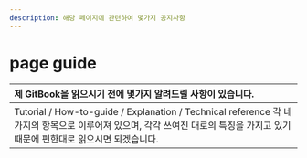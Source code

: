 ```yaml
---
description: 해당 페이지에 관련하여 몇가지 공지사항
---
```


# page guide

| 제 GitBook을 읽으시기 전에 몇가지 알려드릴 사항이 있습니다. |
| :--- |
| Tutorial / How-to-guide / Explanation / Technical reference 각 네 가지의 항목으로 이루어져 있으며,             각각 쓰여진 대로의 특징을 가지고 있기 때문에 편한대로 읽으시면 되겠습니다. |

